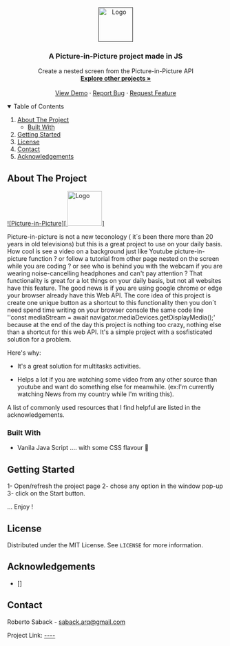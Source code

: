 
<!-- PROJECT LOGO -->
<br />
<p align="center">
  <a href="">
    <img src="" alt="Logo" width="80" height="80">
  </a>

  <h3 align="center">A Picture-in-Picture project made in JS</h3>

  <p align="center">
   Create a nested screen from the Picture-in-Picture API
    <br />
    <a href="https://github.com/RobertoSaback"><strong>Explore other projects »</strong></a>
    <br />
    <br />
    <a href="">View Demo</a>
    ·
    <a href="https://github.com/robertosaback/Video-Player-Component/issues">Report Bug</a>
    ·
    <a href="https://github.com/robertosaback/Video-Player-Component/issues">Request Feature</a>
  </p>
</p>



<!-- TABLE OF CONTENTS -->
<details open="open">
  <summary>Table of Contents</summary>
  <ol>
    <li>
      <a href="#about-the-project">About The Project</a>
      <ul>
        <li><a href="#built-with">Built With</a></li>
      </ul>
    </li>
    <li>
      <a href="#getting-started">Getting Started</a>
    </li>
    <li><a href="#license">License</a></li>
    <li><a href="#contact">Contact</a></li>
    <li><a href="#acknowledgements">Acknowledgements</a></li>
  </ol>
</details>



<!-- ABOUT THE PROJECT -->
## About The Project

[![Picture-in-Picture][ <img src="" alt="Logo" width="80" height="80">]](https://example.com)

Picture-in-picture is not a new teconology ( it´s been there more than 20 years in old televisions) but this is a great project to use on your daily basis. How cool is see a video on a background just like Youtube picture-in-picture function ? or follow a tutorial from  other page nested on the screen while  you are coding ? or see who is  behind you with the webcam if you are wearing noise-cancelling headphones and can't pay attention ?
That functionality  is great for a lot things  on your daily basis, but not all websites have this feature. The good news is if you are using google chrome or edge your browser already have this Web API. The core idea of this project is create one unique button as a shortcut to this functionality then you don´t need spend time writing on your browser console  the same code line ''const mediaStream = await navigator.mediaDevices.getDisplayMedia();' because at the end of the day this project is nothing too crazy, nothing else than a shortcut for  this web API. It's a simple project with a sosfisticated solution for a problem.


Here's why:

* It's a great solution for multitasks activities.

* Helps a lot if you are watching some video from any other source than youtube and want do something else for meanwhile. (ex:I'm currently watching News from  my country while I'm writing this).

A list of commonly used resources that I find helpful are listed in the acknowledgements.

### Built With

* Vanila Java Script .... with some CSS flavour :icecream:


<!-- GETTING STARTED -->
## Getting Started

1- Open/refresh the project page 
2- chose any option in the window pop-up
3- click on the Start button.
 
... Enjoy ! 

<!-- LICENSE -->
## License

Distributed under the MIT License. See `LICENSE` for more information.

<!-- ACKNOWLEDGEMENTS -->
## Acknowledgements
* []

<!-- CONTACT -->
## Contact

Roberto Saback  - saback.arq@gmail.com

Project Link: [----](https://github.com/robertosaback/repo_name)
